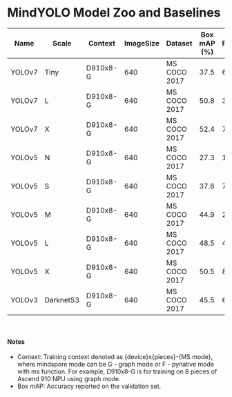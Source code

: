 # MindYOLO Model Zoo and Baselines

| Name   | Scale     | Context  | ImageSize | Dataset      | Box mAP (%) | Params  | FLOPs  | Recipe                                                                                        | Download                                                                                                     |
|--------|-----------|----------|-----------|--------------|-------------|---------|--------|-----------------------------------------------------------------------------------------------|--------------------------------------------------------------------------------------------------------------|
| YOLOv7 | Tiny      | D910x8-G | 640       | MS COCO 2017 | 37.5        | 6.2M    | 13.8G  | [yaml](https://github.com/mindspore-lab/mindyolo/blob/master/configs/yolov7/yolov7-tiny.yaml) | [weights](https://download.mindspore.cn/toolkits/mindyolo/yolov7/yolov7-tiny_300e_mAP375-d8972c94.ckpt)      |
| YOLOv7 | L         | D910x8-G | 640       | MS COCO 2017 | 50.8        | 36.9M   | 104.7G | [yaml](https://github.com/mindspore-lab/mindyolo/blob/master/configs/yolov7/yolov7.yaml)      | [weights](https://download.mindspore.cn/toolkits/mindyolo/yolov7/yolov7_300e_mAP508-734ac919.ckpt)           |
| YOLOv7 | X         | D910x8-G | 640       | MS COCO 2017 | 52.4        | 71.3M   | 189.9G | [yaml](https://github.com/mindspore-lab/mindyolo/blob/master/configs/yolov7/yolov7-x.yaml)    | [weights](https://download.mindspore.cn/toolkits/mindyolo/yolov7/yolov7-x_300e_mAP524-e2f58741.ckpt)         |
| YOLOv5 | N         | D910x8-G | 640       | MS COCO 2017 | 27.3        | 1.9M    | 4.5G   | [yaml](https://github.com/mindspore-lab/mindyolo/blob/master/configs/yolov5/yolov5n.yaml)     | [weights](https://download.mindspore.cn/toolkits/mindyolo/yolov5/yolov5n_300e_mAP273-9b16bd7b.ckpt)          |
| YOLOv5 | S         | D910x8-G | 640       | MS COCO 2017 | 37.6        | 7.2M    | 16.5G  | [yaml](https://github.com/mindspore-lab/mindyolo/blob/master/configs/yolov5/yolov5s.yaml)     | [weights](https://download.mindspore.cn/toolkits/mindyolo/yolov5/yolov5s_300e_mAP376-860bcf3b.ckpt)          |
| YOLOv5 | M         | D910x8-G | 640       | MS COCO 2017 | 44.9        | 21.2M   | 49.0G  | [yaml](https://github.com/mindspore-lab/mindyolo/blob/master/configs/yolov5/yolov5m.yaml)     | [weights](https://download.mindspore.cn/toolkits/mindyolo/yolov5/yolov5m_300e_mAP449-e7bbf695.ckpt)          |
| YOLOv5 | L         | D910x8-G | 640       | MS COCO 2017 | 48.5        | 46.5M   | 109.1G | [yaml](https://github.com/mindspore-lab/mindyolo/blob/master/configs/yolov5/yolov5l.yaml)     | [weights](https://download.mindspore.cn/toolkits/mindyolo/yolov5/yolov5l_300e_mAP485-a28bce73.ckpt)          |
| YOLOv5 | X         | D910x8-G | 640       | MS COCO 2017 | 50.5        | 86.7M   | 205.7G | [yaml](https://github.com/mindspore-lab/mindyolo/blob/master/configs/yolov5/yolov5x.yaml)     | [weights](https://download.mindspore.cn/toolkits/mindyolo/yolov5/yolov5x_300e_mAP505-97d36ddc.ckpt)          |
| YOLOv3 | Darknet53 | D910x8-G | 640       | MS COCO 2017 | 45.5        | 61.9M   | 156.4G | [yaml](https://github.com/mindspore-lab/mindyolo/blob/master/configs/yolov3/yolov3.yaml)      | [weights](https://download.mindspore.cn/toolkits/mindyolo/yolov3/yolov3-darknet53_300e_mAP455-adfb27af.ckpt) |

<br>

#### Notes
- Context: Training context denoted as {device}x{pieces}-{MS mode}, where mindspore mode can be G - graph mode or F - pynative mode with ms function. For example, D910x8-G is for training on 8 pieces of Ascend 910 NPU using graph mode.
- Box mAP: Accuracy reported on the validation set.
